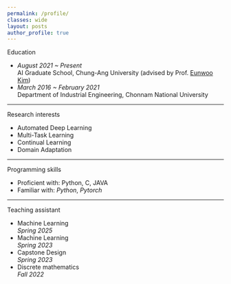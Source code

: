 ```yaml
---
permalink: /profile/
classes: wide  
layout: posts
author_profile: true
---
```


Education
- *August 2021 ~ Present*<br>
   AI Graduate School, Chung-Ang University (advised by Prof. [Eunwoo Kim](https://vllab.cau.ac.kr/members/professor/))<br>
- *March 2016 ~ February 2021*<br>
   Department of Industrial Engineering, Chonnam National University<br>
   
___

Research interests
- Automated Deep Learning<br>
- Multi-Task Learning<br>
- Continual Learning<br>
- Domain Adaptation<br>

___

Programming skills
- Proficient with: Python, C, JAVA<br>
- Familiar with: *Python*, *Pytorch*<br>

___

Teaching assistant
- Machine Learning<br>
  *Spring 2025*<br>
- Machine Learning<br>
  *Spring 2023*<br>
- Capstone Design<br>
  *Spring 2023*<br>
- Discrete mathematics<br>
  *Fall 2022*
